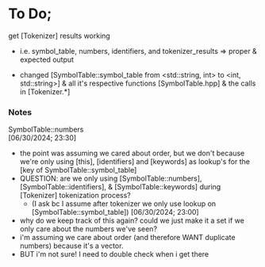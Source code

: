 # To Do;
get [Tokenizer] results working 
- i.e. symbol_table, numbers, identifiers, and tokenizer_results => proper & expected output


- changed [SymbolTable::symbol_table from <std::string, int> to <int, std::string>] & all it's respective functions [SymbolTable.hpp] & the calls in [Tokenizer.*]

### Notes
SymbolTable::numbers <br> 
[06/30/2024; 23:30]
- the point was assuming we cared about order, 
    but we don't because we're only using [this], [identifiers] and [keywords] as lookup's for 
        the [key of SymbolTable::symbol_table]
- QUESTION: are we only using [SymbolTable::numbers], [SymbolTable::identifiers], & [SymbolTable::keywords]
    during [Tokenizer] tokenization process? 
    - (I ask bc I assume after tokenizer we only use lookup on [SymbolTable::symbol_table])
[06/30/2024; 23:00]
- why do we keep track of this again? could we just make it a set if we only care about the numbers we've seen?
- i'm assuming we care about order (and therefore WANT duplicate numbers) because it's a vector.
- BUT i'm not sure! I need to double check when i get there

